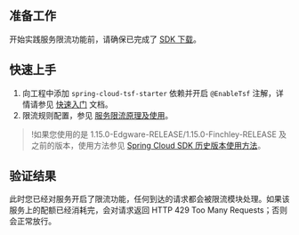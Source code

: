 ## 准备工作
开始实践服务限流功能前，请确保已完成了 [SDK 下载](https://cloud.tencent.com/document/product/649/20231)。

## 快速上手

1. 向工程中添加 `spring-cloud-tsf-starter` 依赖并开启 `@EnableTsf` 注解，详情请参见 [快速入门](https://cloud.tencent.com/document/product/649/20261) 文档。
2. 限流规则配置，参见 [服务限流原理及使用](https://cloud.tencent.com/document/product/649/19046)。

>!如果您使用的是 1.15.0-Edgware-RELEASE/1.15.0-Finchley-RELEASE 及之前的版本，使用方法参见 [Spring Cloud SDK 历史版本使用方法](https://cloud.tencent.com/document/product/649/45864)。


## 验证结果
此时您已经对服务开启了限流功能，任何到达的请求都会被限流模块处理。如果该服务上的配额已经消耗完，会对请求返回 HTTP 429 Too Many Requests；否则会正常放行。


